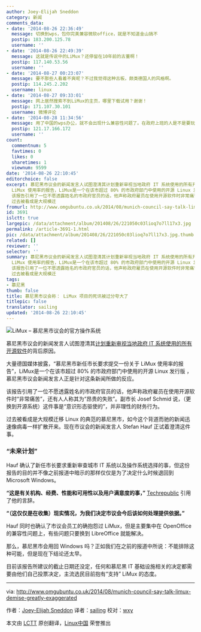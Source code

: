 ```yaml
---
author: Joey-Elijah Sneddon
category: 新闻
comments_data:
- date: '2014-08-26 22:36:49'
  message: 切换到wps，包你完美兼容微软office，就是不知道金山搞不
  postip: 183.200.125.78
  username: ''
- date: '2014-08-26 22:49:39'
  message: 这就是传说中的LiMux？还停留在10年前的古董啊！
  postip: 117.140.53.56
  username: ''
- date: '2014-08-27 00:23:07'
  message: 要不那些人看着不爽呢？不过我觉得这种古板，颇类德国人的风格啊。
  postip: 114.245.2.202
  username: linux
- date: '2014-08-27 09:33:01'
  message: 网上居然搜索不到LiMux的主页，哪里下载试用？谢谢！
  postip: 171.107.30.101
  username: 微博评论
- date: '2014-08-28 11:34:56'
  message: 用了中国的wps办公，就不会出现什么兼容性问题了。在政府上班的人是不是要玩游戏啊！
  postip: 121.17.166.172
  username: ''
count:
  commentnum: 5
  favtimes: 0
  likes: 0
  sharetimes: 1
  viewnum: 9599
date: '2014-08-26 22:10:45'
editorchoice: false
excerpt: 慕尼黑市议会的新闻发言人试图澄清其计划重新审视当地政府 IT 系统使用的所有开源软件的背后原因。 大量德国媒体披露，慕尼黑市新任市长要求提交一份关于
  LiMux 使用率的报告，LiMux是一个在该市超过 80% 的市政府部门中使用的开源 Linux 发行版 ，慕尼黑市议会新闻发言人正是针对这条新闻所做的反应。
  该报告引用了一位不愿透露姓名的市政府官员的话，他声称政府雇员在使用开源软件时非常痛苦，还有人人称其为昂贵的失败。副市长 Josef Schmid 说，（更换到开源系统）这件事是意识形态驱使的，并非理性的财务行为。
  过去被看成是大规模迁
fromurl: http://www.omgubuntu.co.uk/2014/08/munich-council-say-talk-limux-demise-greatly-exaggerated
id: 3691
islctt: true
largepic: /data/attachment/album/201408/26/221050c03lioq7o7ll17x3.jpg
permalink: /article-3691-1.html
pic: /data/attachment/album/201408/26/221050c03lioq7o7ll17x3.jpg.thumb.jpg
related: []
reviewer: ''
selector: ''
summary: 慕尼黑市议会的新闻发言人试图澄清其计划重新审视当地政府 IT 系统使用的所有开源软件的背后原因。 大量德国媒体披露，慕尼黑市新任市长要求提交一份关于
  LiMux 使用率的报告，LiMux是一个在该市超过 80% 的市政府部门中使用的开源 Linux 发行版 ，慕尼黑市议会新闻发言人正是针对这条新闻所做的反应。
  该报告引用了一位不愿透露姓名的市政府官员的话，他声称政府雇员在使用开源软件时非常痛苦，还有人人称其为昂贵的失败。副市长 Josef Schmid 说，（更换到开源系统）这件事是意识形态驱使的，并非理性的财务行为。
  过去被看成是大规模迁
tags:
- 慕尼黑
thumb: false
title: 慕尼黑市议会称： LiMux 项目的死讯被过分夸大了
titlepic: false
translator: sailing
updated: '2014-08-26 22:10:45'
---
```


![LiMux – 慕尼黑市议会的官方操作系统](/data/attachment/album/201408/26/221050c03lioq7o7ll17x3.jpg)


慕尼黑市议会的新闻发言人试图澄清其[计划重新审视当地政府 IT 系统使用的所有开源软件](http://linux.cn/article-3635-1.html)的背后原因。


大量德国媒体披露，“慕尼黑市新任市长要求提交一份关于 LiMux 使用率的报告”，LiMux是一个在该市超过 80% 的市政府部门中使用的开源 Linux 发行版 ，慕尼黑市议会新闻发言人正是针对这条新闻所做的反应。


该报告引用了一位不愿透露姓名的市政府官员的话，他声称政府雇员在使用开源软件时“非常痛苦”，还有人人称其为“昂贵的失败”。副市长 Josef Schmid 说，（更换到开源系统）这件事是“意识形态驱使的”，并非理性的财务行为。


过去被看成是大规模迁移 Linux 的典范的慕尼黑市，如今这个背道而驰的新闻迅速像病毒一样扩散开来。现在市议会的新闻发言人 Stefan Hauf 正试着澄清这件事。


### “未来计划”


Hauf 确认了新任市长要求重新审查城市 IT 系统以及操作系统选择的事，但这份报告的目的并不像之前报道中暗示的那样仅仅是为了决定什么时候退回到 Microsoft Windows。


**“这是有关机构、经费、性能和可用性以及用户满意度的事，”** [Techrepublic](http://www.techrepublic.com/article/no-munich-isnt-about-to-ditch-free-software-and-move-back-to-windows/) 引用了他的言辞。


**“（这仅仅是在收集）现实情况，为我们决定市议会今后该如何处理提供依据。”**


Hauf 同时也确认了市议会员工的确抱怨过 LiMux，但是主要集中在 OpenOffice 的兼容性问题上，有些问题只要换到 LibreOffice 就能解决。


那么，慕尼黑市会用回 Windows 吗？正如我们在之前的报道中所说：不能排除这种可能，但是现在下结论还太早。


目前该报告所建议的截止日期还没定，任何和慕尼黑 IT 基础设施相关的决定都需要由他们自己投票决定，主流选民目前抱有“支持” LiMux 的态度。




---


via: <http://www.omgubuntu.co.uk/2014/08/munich-council-say-talk-limux-demise-greatly-exaggerated>


作者：[Joey-Elijah Sneddon](https://plus.google.com/117485690627814051450/?rel=author) 译者：[sailing](https://github.com/sailing) 校对：[wxy](https://github.com/wxy)


本文由 [LCTT](https://github.com/LCTT/TranslateProject) 原创翻译，[Linux中国](http://linux.cn/) 荣誉推出